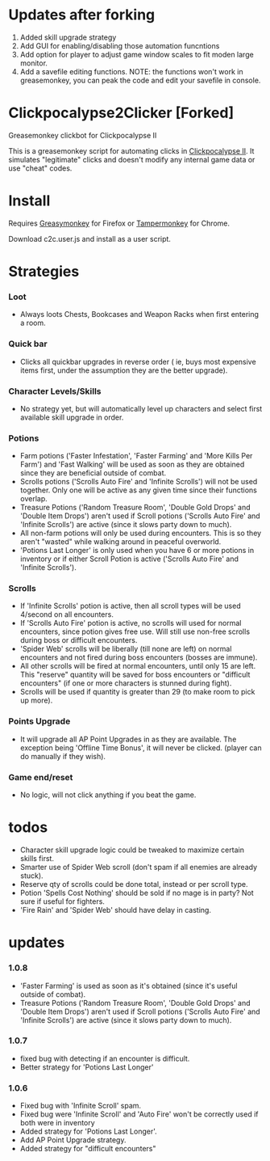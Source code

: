 # Updates after forking

1. Added skill upgrade strategy
2. Add GUI for enabling/disabling those automation funcntions
3. Add option for player to adjust game window scales to fit moden large monitor.
4. Add a savefile editing functions. NOTE: the functions won't work in greasemonkey, you can peak the code and edit your savefile in console.

# Clickpocalypse2Clicker [Forked]
Greasemonkey clickbot for Clickpocalypse II

This is a greasemonkey script for automating clicks in [Clickpocalypse II](http://minmaxia.com/c2/).  It simulates "legitimate" clicks and doesn't modify any internal game data or use "cheat" codes.

# Install

Requires [Greasymonkey](https://addons.mozilla.org/en-US/firefox/addon/greasemonkey/) for Firefox or [Tampermonkey](https://chrome.google.com/webstore/detail/tampermonkey/dhdgffkkebhmkfjojejmpbldmpobfkfo?hl=en) for Chrome. 

Download c2c.user.js and install as a user script.

# Strategies  

### Loot

* Always loots Chests, Bookcases and Weapon Racks when first entering a room.

### Quick bar

* Clicks all quickbar upgrades in reverse order ( ie, buys most expensive items first, under the assumption they are the better upgrade).

### Character Levels/Skills

* No strategy yet, but will automatically level up characters and select first available skill upgrade in order.

### Potions
* Farm potions ('Faster Infestation', 'Faster Farming' and 'More Kills Per Farm') and 'Fast Walking' will be used as soon as they are obtained since they are beneficial outside of combat.
* Scrolls potions ('Scrolls Auto Fire' and 'Infinite Scrolls') will not be used together.  Only one will be active as any given time since their functions overlap.
* Treasure Potions ('Random Treasure Room', 'Double Gold Drops' and 'Double Item Drops') aren't used if Scroll potions ('Scrolls Auto Fire' and 'Infinite Scrolls') are active (since it slows party down to much).  
* All non-farm potions will only be used during encounters.  This is so they aren't "wasted" while walking around in peaceful overworld.
* 'Potions Last Longer' is only used when you have 6 or more potions in inventory or if either Scroll Potion is active ('Scrolls Auto Fire' and 'Infinite Scrolls').

### Scrolls
* If 'Infinite Scrolls' potion is active, then all scroll types will be used 4/second on all encounters.
* If 'Scrolls Auto Fire' potion is active, no scrolls will used for normal encounters, since potion gives free use.  Will still use non-free scrolls during boss or difficult encounters.
* 'Spider Web' scrolls will be liberally (till none are left) on normal encounters and not fired during boss encounters (bosses are immune).
* All other scrolls will be fired at normal encounters, until only 15 are left.  This "reserve" quantity will be saved for boss encounters or "difficult encounters" (if one or more characters is stunned during fight).
* Scrolls will be used if quantity is greater than 29 (to make room to pick up more).

### Points Upgrade
* It will upgrade all AP Point Upgrades in as they are available.  The exception being 'Offline Time Bonus', it will never be clicked. (player can do manually if they wish).

### Game end/reset

* No logic, will not click anything if you beat the game.

# todos

* Character skill upgrade logic could be tweaked to maximize certain skills first.
* Smarter use of Spider Web scroll (don't spam if all enemies are already stuck).
* Reserve qty of scrolls could be done total, instead or per scroll type.
* Potion 'Spells Cost Nothing' should be sold if no mage is in party?  Not sure if useful for fighters.
* 'Fire Rain' and 'Spider Web' should have delay in casting.

# updates

### 1.0.8
* 'Faster Farming' is used as soon as it's obtained (since it's useful outside of combat).
* Treasure Potions ('Random Treasure Room', 'Double Gold Drops' and 'Double Item Drops') aren't used if Scroll potions ('Scrolls Auto Fire' and 'Infinite Scrolls') are active (since it slows party down to much).  


### 1.0.7

* fixed bug with detecting if an encounter is difficult.
* Better strategy for 'Potions Last Longer'

### 1.0.6

* Fixed bug with 'Infinite Scroll' spam.
* Fixed bug were 'Infinite Scroll' and 'Auto Fire' won't be correctly used if both were in inventory
* Added strategy for 'Potions Last Longer'.
* Add AP Point Upgrade strategy.
* Added strategy for "difficult encounters"


